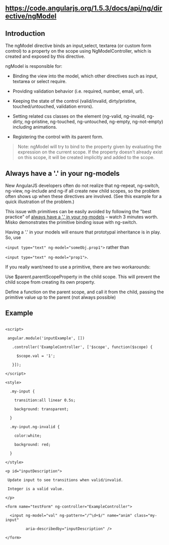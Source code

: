 ## https://code.angularjs.org/1.5.3/docs/api/ng/directive/ngModel

## Introduction

The ngModel directive binds an input,select, textarea (or custom form control) to a property on the scope using
NgModelController, which is created and exposed by this directive.

ngModel is responsible for:

- Binding the view into the model, which other directives such as input, textarea or select require.

- Providing validation behavior (i.e. required, number, email, url).

- Keeping the state of the control (valid/invalid, dirty/pristine, touched/untouched, validation errors).

- Setting related css classes on the element (ng-valid, ng-invalid, ng-dirty, ng-pristine, ng-touched, ng-untouched,
  ng-empty, ng-not-empty) including animations.

- Registering the control with its parent form.

> Note: ngModel will try to bind to the property given by evaluating the expression on the current scope. If the
> property doesn't already exist on this scope, it will be created implicitly and added to the scope.

## Always have a '.' in your ng-models

New AngularJS developers often do not realize that ng-repeat, ng-switch, ng-view, ng-include and ng-if all create new
child scopes, so the problem often shows up when these directives are involved. (See this example for a quick
illustration of the problem.)

This issue with primitives can be easily avoided by following the "best practice" of
[always have a '.' in your ng-models](https://www.youtube.com/watch?v=ZhfUv0spHCY&feature=youtu.be&t=30m) – watch 3
minutes worth. Misko demonstrates the primitive binding issue with ng-switch.

Having a '.' in your models will ensure that prototypal inheritance is in play. So, use

`<input type="text" ng-model="someObj.prop1">` rather than

`<input type="text" ng-model="prop1">`.

If you really want/need to use a primitive, there are two workarounds:

Use \$parent.parentScopeProperty in the child scope. This will prevent the child scope from creating its own property.

Define a function on the parent scope, and call it from the child, passing the primitive value up to the parent (not
always possible)

## Example

```

<script>

 angular.module('inputExample', [])

   .controller('ExampleController', ['$scope', function($scope) {

​     $scope.val = '1';

   }]);

</script>

<style>

  .my-input {

​    transition:all linear 0.5s;

​    background: transparent;

  }

  .my-input.ng-invalid {

​    color:white;

​    background: red;

  }

</style>

<p id="inputDescription">

 Update input to see transitions when valid/invalid.

 Integer is a valid value.

</p>

<form name="testForm" ng-controller="ExampleController">

  <input ng-model="val" ng-pattern="/^\d+$/" name="anim" class="my-input"

​         aria-describedby="inputDescription" />

</form>

```
